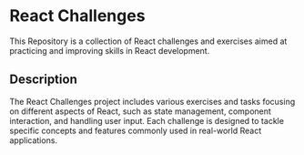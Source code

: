 # React Challenges

This Repository is a collection of React challenges and exercises aimed at practicing and improving skills in React development.

## Description

The React Challenges project includes various exercises and tasks focusing on different aspects of React, such as state management, component interaction, and handling user input. Each challenge is designed to tackle specific concepts and features commonly used in real-world React applications.

